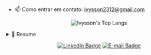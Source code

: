 - 📫 Como entrar em contato: [ivysson2312@gmail.com](mailto:ivysson2312@gmail.com)

<p align="center">
  <img src="https://github-readme-stats.vercel.app/api/top-langs/?username=IvyssonUchoa&layout=compact&langs_count=8&hide=Blade,Shell&theme=dark" title="Ivysson's Top Langs" alt="Ivysson's Top Langs" />
</p>

<details>
  <summary>📃 Resume</summary>
  
  ## 🏫 Educação
  - 📚 **Técnica em Programação de Jogos Digitais** (2019 - 2020)
  | **SENAI Prof. Stenio Lopes** - Campina Grande, Brasil
  - 📚 **Engenharia de Computação** (2021 --)
  | **Instituto Federal da Paraíba** - Campina Grande, Brasil
</details>

<p align="center">
  <a href="https://www.linkedin.com/in/IvyssonUchoa/"><img src="https://img.shields.io/badge/LinkedIn-0A66C2?style=for-the-badge&logo=LinkedIn&logoColor=white" title="Ivysson's LinkedIn" alt="LinkedIn Badge" /></a>
  <a href="mailto:ivysson2312@gmail.com"><img src="https://img.shields.io/badge/Gmail-EA4335?style=for-the-badge&logo=gmail&logoColor=white" title="Ivysson's E-mail" alt="E-mail Badge" /></a>
</p>


